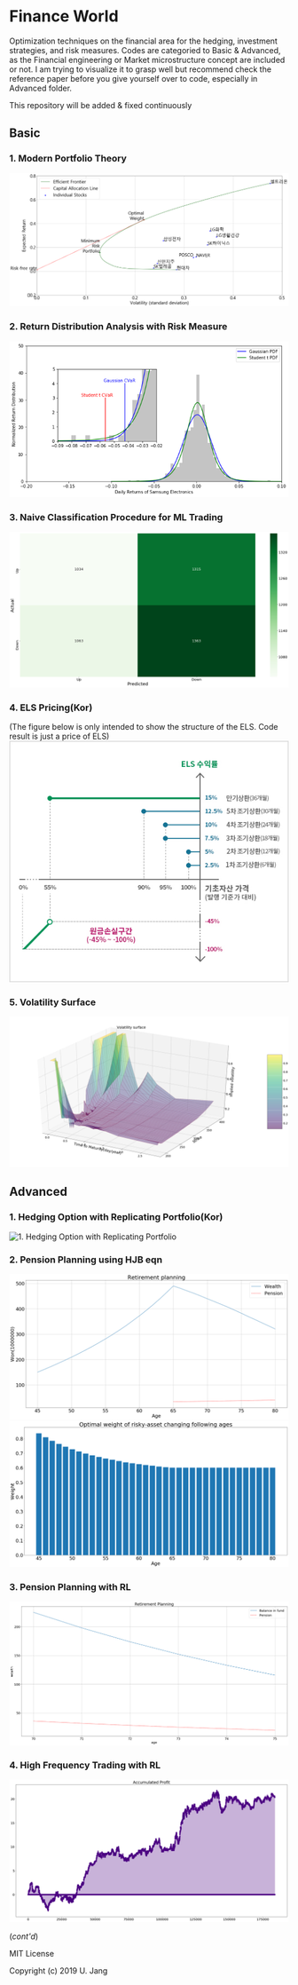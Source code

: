 # Finance World
Optimization techniques on the financial area for the hedging, investment strategies, and risk measures.
Codes are categoried to Basic & Advanced, as the Financial engineering or Market microstructure concept are included or not. I am trying to visualize it to grasp well but recommend check the reference paper before you give yourself over to code, especially in Advanced folder.

This repository will be added & fixed continuously

## Basic
### 1. Modern Portfolio Theory
![MPT](./Basic/fig/1_MPT.png)
### 2. Return Distribution Analysis with Risk Measure
![2. Return Distribution Analysis with Risk Measure](./Basic/fig/2_Distribution_Analysis.png)
### 3. Naive Classification Procedure for ML Trading
![3. Naive Classification Procedure for ML Trading](./Basic/fig/3_Classification.png)
### 4. ELS Pricing(Kor)
(The figure below is only intended to show the structure of the ELS. Code result is just a price of ELS)
![4. ELS Pricing](./Basic/fig/4_ELS.jpg)
### 5. Volatility Surface
![5. Volatility Surface](./Basic/fig/5_Volsurface.png)

## Advanced

### 1. Hedging Option with Replicating Portfolio(Kor)
![1. Hedging Option with Replicating Portfolio](./Advanced/fig/1_ReplicatingPF.gif)
### 2. Pension Planning using HJB eqn
![2. Pension Planning using HJB eqn](./Advanced/fig/2_PensionPlan1.png)
![2. Pension Planning using HJB eqn](./Advanced/fig/2_PensionPlan2.png)
### 3. Pension Planning with RL
![3. Pension Planning with RL](./Advanced/fig/3_PensionPlanRL.png)
### 4. High Frequency Trading with RL
![4. High Frequency Trading with RL](./Advanced/fig/4_HFT_RL.png)


(*cont'd*)

MIT License

Copyright (c) 2019 U. Jang
